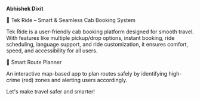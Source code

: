 




**Abhishek Dixit**

🚖 Tek Ride – Smart & Seamless Cab Booking System

Tek Ride is a user-friendly cab booking platform designed for smooth travel. With features like multiple pickup/drop options, instant booking, ride scheduling, language support, and ride customization, it ensures comfort, speed, and accessibility for all users.

🧭 Smart Route Planner

An interactive map-based app to plan routes safely by identifying high-crime (red) zones and alerting users accordingly.

Let's make travel safer and smarter!
